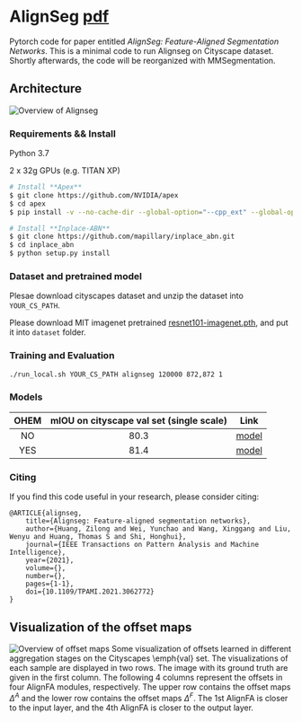 # AlignSeg [pdf](https://arxiv.org/pdf/2003.00872)
Pytorch code for paper entitled *AlignSeg: Feature-Aligned Segmentation Networks*. This is a minimal code to run Alignseg on Cityscape dataset.
Shortly afterwards, the code will be reorganized with MMSegmentation.

## Architecture
![Overview of Alignseg](https://user-images.githubusercontent.com/4509744/118447960-f52c6d80-b723-11eb-8af5-12fdedc13262.png)


### Requirements && Install
Python 3.7

2 x 32g GPUs (e.g. TITAN XP)

```bash
# Install **Apex**
$ git clone https://github.com/NVIDIA/apex
$ cd apex
$ pip install -v --no-cache-dir --global-option="--cpp_ext" --global-option="--cuda_ext" ./

# Install **Inplace-ABN**
$ git clone https://github.com/mapillary/inplace_abn.git
$ cd inplace_abn
$ python setup.py install
```

### Dataset and pretrained model

Plesae download cityscapes dataset and unzip the dataset into `YOUR_CS_PATH`.

Please download MIT imagenet pretrained [resnet101-imagenet.pth](https://drive.google.com/file/d/19rro_8KaQeJY4kW6FMlase5ywn0p6bII/view?usp=sharing), and put it into `dataset` folder.

### Training and Evaluation
```bash
./run_local.sh YOUR_CS_PATH alignseg 120000 872,872 1
``` 

### Models

| **OHEM** | **mIOU on cityscape val set (single scale)**           | **Link** |
|:-------:|:---------------------:|:---------:|
| NO | 80.3 | [model](https://drive.google.com/file/d/1bq235SNBWfZb_8bWbWDovBqbEQEZZneW/view?usp=sharing) |
| YES | 81.4 | [model](https://drive.google.com/file/d/12lqI6FBOVnl9L28ofl_2UHMCKyvrt8A9/view?usp=sharing) |

### Citing

If you find this code useful in your research, please consider citing:

    @ARTICLE{alignseg,
        title={Alignseg: Feature-aligned segmentation networks},
        author={Huang, Zilong and Wei, Yunchao and Wang, Xinggang and Liu, Wenyu and Huang, Thomas S and Shi, Honghui},
        journal={IEEE Transactions on Pattern Analysis and Machine Intelligence},
        year={2021},
        volume={},
        number={},
        pages={1-1},
        doi={10.1109/TPAMI.2021.3062772}
    }

## Visualization of the offset maps
![Overview of offset maps](https://user-images.githubusercontent.com/4509744/118448066-18571d00-b724-11eb-8d49-382ed9858b83.png)
Some visualization of offsets learned in different aggregation stages on the Cityscapes \emph{val} set. The visualizations of each sample are displayed in two rows. The  image  with  its  ground  truth are given in the first column. The following 4 columns represent the offsets in four AlignFA modules, respectively. The upper row contains the offset maps $\Delta^A$ and the lower row contains the offset maps $\Delta^F$. The 1st AlignFA is closer to the input layer, and the 4th AlignFA is closer to the output layer. 
